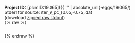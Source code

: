 **Project ID:** [plumID:19.065]({{ '/' | absolute_url }}eggs/19/065/)  
Stderr for source:  iter_9_pc_[0.05,-0.75].dat   
(download [zipped raw stdout](iter_9_pc_[0.05,-0.75].dat.plumed_master.stdout.txt.zip))  
{% raw %}
<pre>
</pre>
{% endraw %}

